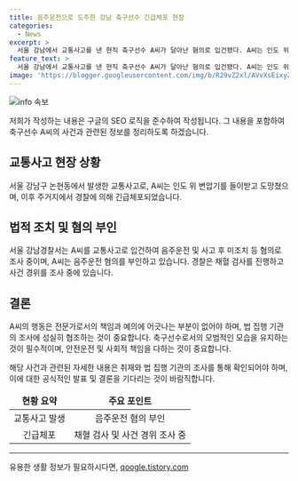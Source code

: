 ```yaml
---
title: 음주운전으로 도주한 강남 축구선수 긴급체포 현장
categories:
  - News
excerpt: >
  서울 강남에서 교통사고를 낸 현직 축구선수 A씨가 달아난 혐의로 입건됐다. A씨는 인도 위 변압기를 들이받고 도주한 후 주거지에서 체포됐다. 음주운전을 부인하고 있지만 경찰은 채혈 검사를 진행 중이며 사건 경위를 조사 중이다.
feature_text: >
  서울 강남에서 교통사고를 낸 현직 축구선수 A씨가 달아난 혐의로 입건됐다. A씨는 인도 위 변압기를 들이받고 도주한 후 주거지에서 체포됐다. 음주운전을 부인하고 있지만 경찰은 채혈 검사를 진행 중이며 사건 경위를 조사 중이다.
image: 'https://blogger.googleusercontent.com/img/b/R29vZ2xl/AVvXsEixyZcFfHzMRdzZMjFBmAUKJYCLCGyLL1o632UiGVXcaFdKo_bkvkuCioo0uUKlGfBVcT3P84aROyZIXSBEx3Aw5nCQ3pTgDom1WDC4m8eifvWiAmWEEVb4x6G_l8C0QH225ldMjyaFvpxGEBGNO37VmDTDMHGhJPq73UglMfDca1-0aw/s1600/blogspot.png'
---
```


<p><img src="https://blogger.googleusercontent.com/img/b/R29vZ2xl/AVvXsEixyZcFfHzMRdzZMjFBmAUKJYCLCGyLL1o632UiGVXcaFdKo_bkvkuCioo0uUKlGfBVcT3P84aROyZIXSBEx3Aw5nCQ3pTgDom1WDC4m8eifvWiAmWEEVb4x6G_l8C0QH225ldMjyaFvpxGEBGNO37VmDTDMHGhJPq73UglMfDca1-0aw/s1600/blogspot.png" alt="info 속보" /></p>

<p>저희가 작성하는 내용은 구글의 SEO 로직을 준수하여 작성됩니다. 그 내용을 포함하여 축구선수 A씨의 사건과 관련된 정보를 정리하도록 하겠습니다.</p>

<h2 data-ke-size="size26">교통사고 현장 상황</h2>

<p data-ke-size="size16">서울 강남구 논현동에서 발생한 교통사고로, A씨는 인도 위 변압기를 들이받고 도망쳤으며, 이후 주거지에서 경찰에 의해 긴급체포되었습니다.</p>

<h2 data-ke-size="size26">법적 조치 및 혐의 부인</h2>

<p data-ke-size="size16">서울 강남경찰서는 A씨를 교통사고로 입건하여 음주운전 및 사고 후 미조치 등 혐의로 조사 중이며, A씨는 음주운전 혐의를 부인하고 있습니다. 경찰은 채혈 검사를 진행하고 사건 경위를 조사 중에 있습니다.</p>

<h2 data-ke-size="size26">결론</h2>

<p data-ke-size="size16">A씨의 행동은 전문가로서의 책임과 예의에 어긋나는 부분이 없어야 하며, 법 집행 기관의 조사에 성실히 협조하는 것이 중요합니다. 축구선수로서의 모범적인 모습을 유지하는 것이 필수적이며, 안전운전 및 사회적 책임을 다하는 것이 중요합니다.</p>

<p>해당 사건과 관련된 자세한 내용은 취재와 법 집행 기관의 조사를 통해 확인되어야 하며, 이에 대한 공식적인 발표 및 결론을 기다리는 것이 바람직합니다.</p>

<table>
<thead>
<tr>
<td style="text-align: center; height: 17px;"><b>현황 요약</b></td>
<td style="text-align: center; height: 17px;"><b>주요 포인트</b></td>
</tr>
</thead>
<tbody>
<tr>
<td style="text-align: center; height: 17px;">교통사고 발생</td>
<td style="text-align: center; height: 17px;">음주운전 혐의 부인</td>
</tr>
<tr>
<td style="text-align: center; height: 17px;">긴급체포</td>
<td style="text-align: center; height: 17px;">채혈 검사 및 사건 경위 조사 중</td>
</tr>
</tbody>
</table>

<hr>
유용한 생활 정보가 필요하시다면, <a href="https://qoogle.tistory.com" rel="dofollow">qoogle.tistory.com</a>


